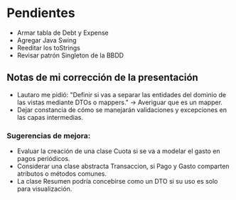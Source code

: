 # Pendientes
* Armar tabla de Debt y Expense
* Agregar Java Swing
* Reeditar los toStrings
* Revisar patrón Singleton de la BBDD

## Notas de mi corrección de la presentación
* Lautaro me pidió: "Definir si vas a separar las entidades del dominio de las vistas mediante DTOs o mappers."
-> Averiguar que es un mapper.
* Dejar constancia de cómo se manejarán validaciones y excepciones en las capas intermedias. 
### Sugerencias de mejora:
* Evaluar la creación de una clase Cuota si se va a modelar el gasto en pagos periódicos. 
* Considerar una clase abstracta Transaccion, si Pago y Gasto comparten atributos o métodos comunes. 
* La clase Resumen podría concebirse como un DTO si su uso es solo para visualización.